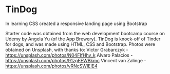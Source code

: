 # TinDog
In learning CSS created a responsive landing page using Bootstrap

Starter code was obtained from the web development bootcamp course on Udemy by Angela Yu (of the App Brewery). 
TinDog is knock-off of Tinder for dogs, and was made using HTML, CSS and Bootstrap.
Photos were obtained on Unsplash, with thanks to: 
Victor Grabarczyk - https://unsplash.com/photos/N04FIfHhv_k
Alvaro Palacios - https://unsplash.com/photos/91zgFEWBkmc
Vincent van Zalinge - https://unsplash.com/photos/vRNcSWIElE4

